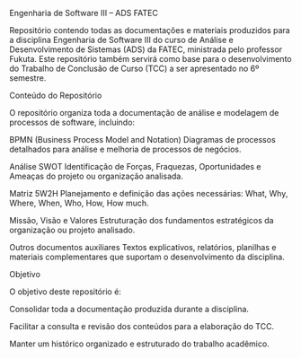 Engenharia de Software III – ADS FATEC

Repositório contendo todas as documentações e materiais produzidos para a disciplina Engenharia de Software III do curso de Análise e Desenvolvimento de Sistemas (ADS) da FATEC, ministrada pelo professor Fukuta. Este repositório também servirá como base para o desenvolvimento do Trabalho de Conclusão de Curso (TCC) a ser apresentado no 6º semestre.

Conteúdo do Repositório

O repositório organiza toda a documentação de análise e modelagem de processos de software, incluindo:

BPMN (Business Process Model and Notation)
Diagramas de processos detalhados para análise e melhoria de processos de negócios.

Análise SWOT
Identificação de Forças, Fraquezas, Oportunidades e Ameaças do projeto ou organização analisada.

Matriz 5W2H
Planejamento e definição das ações necessárias: What, Why, Where, When, Who, How, How much.

Missão, Visão e Valores
Estruturação dos fundamentos estratégicos da organização ou projeto analisado.

Outros documentos auxiliares
Textos explicativos, relatórios, planilhas e materiais complementares que suportam o desenvolvimento da disciplina.

Objetivo

O objetivo deste repositório é:

Consolidar toda a documentação produzida durante a disciplina.

Facilitar a consulta e revisão dos conteúdos para a elaboração do TCC.

Manter um histórico organizado e estruturado do trabalho acadêmico.
